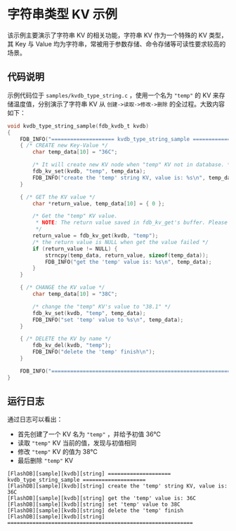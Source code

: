 # 字符串类型 KV 示例

该示例主要演示了字符串 KV 的相关功能，字符串 KV 作为一个特殊的 KV 类型，其 Key 与 Value 均为字符串，常被用于参数存储、命令存储等可读性要求较高的场景。

## 代码说明

示例代码位于 `samples/kvdb_type_string.c` ，使用一个名为 `"temp"` 的 KV 来存储温度值，分别演示了字符串 KV 从 `创建->读取->修改->删除` 的全过程。大致内容如下：

```C
void kvdb_type_string_sample(fdb_kvdb_t kvdb)
{
    FDB_INFO("==================== kvdb_type_string_sample ====================\n");
    { /* CREATE new Key-Value */
        char temp_data[10] = "36C";

        /* It will create new KV node when "temp" KV not in database. */
        fdb_kv_set(kvdb, "temp", temp_data);
        FDB_INFO("create the 'temp' string KV, value is: %s\n", temp_data);
    }

    { /* GET the KV value */
        char *return_value, temp_data[10] = { 0 };

        /* Get the "temp" KV value.
         * NOTE: The return value saved in fdb_kv_get's buffer. Please copy away as soon as possible.
         */
        return_value = fdb_kv_get(kvdb, "temp");
        /* the return value is NULL when get the value failed */
        if (return_value != NULL) {
            strncpy(temp_data, return_value, sizeof(temp_data));
            FDB_INFO("get the 'temp' value is: %s\n", temp_data);
        }
    }

    { /* CHANGE the KV value */
        char temp_data[10] = "38C";

        /* change the "temp" KV's value to "38.1" */
        fdb_kv_set(kvdb, "temp", temp_data);
        FDB_INFO("set 'temp' value to %s\n", temp_data);
    }

    { /* DELETE the KV by name */
        fdb_kv_del(kvdb, "temp");
        FDB_INFO("delete the 'temp' finish\n");
    }

    FDB_INFO("===========================================================\n");
}
```

## 运行日志

通过日志可以看出：

- 首先创建了一个 KV 名为 `"temp"` ，并给予初值 36℃
- 读取 `"temp"` KV 当前的值，发现与初值相同
- 修改 `"temp"` KV 的值为  38℃
- 最后删除 `"temp"` KV

```
[FlashDB][sample][kvdb][string] ==================== kvdb_type_string_sample ====================
[FlashDB][sample][kvdb][string] create the 'temp' string KV, value is: 36C
[FlashDB][sample][kvdb][string] get the 'temp' value is: 36C
[FlashDB][sample][kvdb][string] set 'temp' value to 38C
[FlashDB][sample][kvdb][string] delete the 'temp' finish
[FlashDB][sample][kvdb][string] ===========================================================
```

